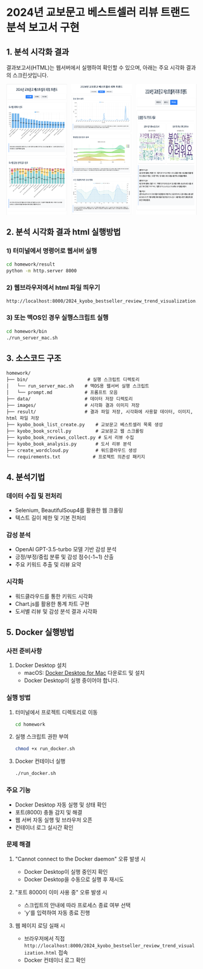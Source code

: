 # 2024년 교보문고 베스트셀러 리뷰 트랜드 분석 보고서 구현

## 1. 분석 시각화 결과

결과보고서(HTML)는 웹서버에서 실행하여 확인할 수 있으며, 아래는 주요 시각화 결과의 스크린샷입니다.

<div style="display: flex; justify-content: space-between;">
    <img src="images/도서별_트랜드.png" width="32%" alt="도서별 트랜드"/>
    <img src="images/감성 _트랜드.png" width="32%" alt="감성 트랜드"/>
    <img src="images/리뷰_트랜드.png" width="32%" alt="리뷰 트랜드"/>
</div>

## 2. 분석 시각화 결과 html 실행방법

### 1) 터미널에서 명령어로 웹서버 실행
```bash
cd homework/result
python -m http.server 8000
```

### 2) 웹브라우저에서 html 파일 띄우기
```
http://localhost:8000/2024_kyobo_bestseller_review_trend_visualization.html
``` 

### 3) 또는 맥OS인 경우 실행스크립트 실행
```bash
cd homework/bin
./run_server_mac.sh
```

## 3. 소스코드 구조

```
homework/
├── bin/                      # 실행 스크립트 디렉토리
│   └── run_server_mac.sh    # 맥OS용 웹서버 실행 스크립트
│   └── prompt.md            # 프롬프트 모음
├── data/                    # 데이터 저장 디렉토리
├── images/                  # 시각화 결과 이미지 저장
├── result/                  # 결과 파일 저장, 시각화에 사용할 데이터, 이미지, html 파일 저장
├── kyobo_book_list_create.py    # 교보문고 베스트셀러 목록 생성
├── kyobo_book_scroll.py         # 교보문고 웹 스크롤링
├── kyobo_book_reviews_collect.py # 도서 리뷰 수집
├── kyobo_book_analysis.py       # 도서 리뷰 분석
├── create_wordcloud.py          # 워드클라우드 생성
└── requirements.txt            # 프로젝트 의존성 패키지
```

## 4. 분석기법

### 데이터 수집 및 전처리
- Selenium, BeautifulSoup4를 활용한 웹 크롤링
- 텍스트 길이 제한 및 기본 전처리

### 감성 분석
- OpenAI GPT-3.5-turbo 모델 기반 감성 분석
- 긍정/부정/중립 분류 및 감성 점수(-1~1) 산출
- 주요 키워드 추출 및 리뷰 요약

### 시각화
- 워드클라우드를 통한 키워드 시각화
- Chart.js를 활용한 통계 차트 구현
- 도서별 리뷰 및 감성 분석 결과 시각화

## 5. Docker 실행방법

### 사전 준비사항
1. Docker Desktop 설치
   - macOS: [Docker Desktop for Mac](https://www.docker.com/products/docker-desktop) 다운로드 및 설치
   - Docker Desktop이 실행 중이어야 합니다.

### 실행 방법
1. 터미널에서 프로젝트 디렉토리로 이동
   ```bash
   cd homework
   ```

2. 실행 스크립트 권한 부여
   ```bash
   chmod +x run_docker.sh
   ```

3. Docker 컨테이너 실행
   ```bash
   ./run_docker.sh
   ```

### 주요 기능
- Docker Desktop 자동 실행 및 상태 확인
- 포트(8000) 충돌 감지 및 해결
- 웹 서버 자동 실행 및 브라우저 오픈
- 컨테이너 로그 실시간 확인

### 문제 해결
1. "Cannot connect to the Docker daemon" 오류 발생 시
   - Docker Desktop이 실행 중인지 확인
   - Docker Desktop을 수동으로 실행 후 재시도

2. "포트 8000이 이미 사용 중" 오류 발생 시
   - 스크립트의 안내에 따라 프로세스 종료 여부 선택
   - 'y'를 입력하여 자동 종료 진행

3. 웹 페이지 로딩 실패 시
   - 브라우저에서 직접 `http://localhost:8000/2024_kyobo_bestseller_review_trend_visualization.html` 접속
   - Docker 컨테이너 로그 확인